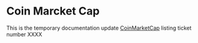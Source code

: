 # Coin Marcket Cap

This is the temporary documentation update [CoinMarketCap](https://twitter.com/CoinMarketCap) listing ticket number XXXX
